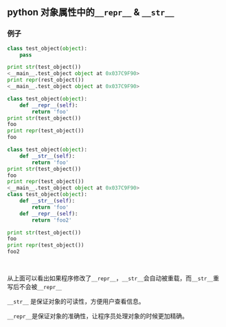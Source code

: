 ## python 对象属性中的`__repr__` & `__str__`

### 例子

```python
class test_object(object):
    pass

print str(test_object())
<__main__.test_object object at 0x037C9F90>
print repr(rest_object())
<__main__.test_object object at 0x037C9F90>

class test_object(object):
    def __repr__(self):
        return 'foo'
print str(test_object())
foo
print repr(test_object())
foo

class test_object(object):
    def __str__(self):
        return 'foo'
print str(test_object())
foo
print repr(test_object())
<__main__.test_object object at 0x037C9F90>
class test_object(object):
    def __str__(self):
        return 'foo'
    def __repr__(self):
        return 'foo2'

print str(test_object())
foo
print repr(test_object())
foo2

 
```

从上面可以看出如果程序修改了`__repr__`，`__str__`会自动被重载，而`__str__`重写后不会被`__repr__`

`__str__` 是保证对象的可读性，方便用户查看信息。

`__repr__`是保证对象的准确性，让程序员处理对象的时候更加精确。
